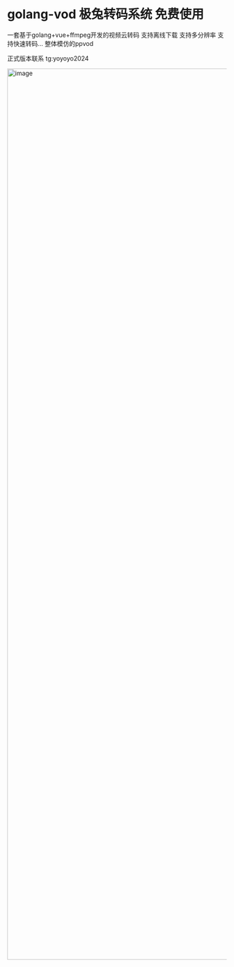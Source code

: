 # golang-vod 极兔转码系统 免费使用
一套基于golang+vue+ffmpeg开发的视频云转码   支持离线下载 支持多分辨率 支持快速转码... 整体模仿的ppvod

正式版本联系 tg:yoyoyo2024






<img width="2048" alt="image" src="https://user-images.githubusercontent.com/84541449/225525955-14d9ee68-964c-40b2-b2e9-bddb116cba72.png">
